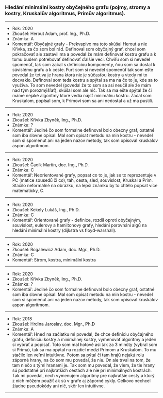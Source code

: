 ### Hledání minimální kostry obyčejného grafu (pojmy, stromy a kostry, Kruskalův algoritmus, Primův algoritmus).

----------------------------------------

- Rok: 2020
- Zkoušel: Herout Adam, prof. Ing., Ph.D.
- Známka: A
- Komentář: Obyčajné grafy - Prekvapivo ma toto skúšal Herout a nie Křivka, za čo som bol rád. Definoval som obyčajný graf, chcel som pokračovať ale zastavil ma a povedal že mám definovať kostru grafu a k tomu budem potrebovať definovať ďalšie veci. Chvíľu som si nevedel spomenúť, tak som začal s definíciou komponenty, ňou som sa dostal k súvislému grafu a k ceste. Furt som si nevedel spomenúť tak som ešte povedal že tetiva je hrana ktorá nie je súčasťou kostry a vtedy mi to docvaklo. Definoval som teda kostru a spýtal sa ma na čo to je, kde sa to využíva. To som nevedel (povedal že to som sa asi neučil ale že mám nad tým porozmýšľať), skúšal som ale nič. Tak sa ma ešte spýtal že či máme nejaké algoritmy ktoré vedia nájsť minimálnu kostru. Začal som Kruskalom, popísal som, k Primovi som sa ani nedostal a už ma pustili.

----------------------------------------

- Rok: 2020
- Zkoušel: Křivka Zbyněk, Ing., Ph.D.
- Známka: ?
- Komentář: Jediné čo som formalne definoval bolo obecny graf, ostatné som iba slovne opísal. Mal som opisat metodu na min kostru - nevedel som si spomenut ani na jeden nazov metody, tak som opisoval kruskalov aspon algoritmom.

----------------------------------------

- Rok: 2020
- Zkoušel: Čadík Martin, doc. Ing., Ph.D.
- Známka: C
- Komentář: Neorientované grafy, popsat co to je, jak se to reprezentuje v PC (matice sousedů či co), tah, cesta, sled, souvislost, Kruskal a Prim. Stačilo neformálně na obrázku, na lepší známku by to chtělo popsat více matematicky, C.

----------------------------------------

- Rok: 2020
- Zkoušel: Kekely Lukáš, Ing., Ph.D.
- Známka: C
- Komentář: Orientované grafy - definice, rozdíl oproti obyčejným, souvislost, eulerovy a hamiltonovy grafy, hledání porovnání algů na hledání minimální kostry (dijkstra vs floyd-warshall).

----------------------------------------

- Rok: 2020
- Zkoušel: Rogalewicz Adam, doc. Mgr., Ph.D.
- Známka: C
- Komentář: Strom, kostra, minimální kostra

----------------------------------------

- Rok: 2020
- Zkoušel: Křivka Zbyněk, Ing., Ph.D.
- Známka: ?
- Komentář: Jediné čo som formalne definoval bolo obecny graf, ostatné som iba slovne opísal. Mal som opisat metodu na min kostru - nevedel som si spomenut ani na jeden nazov metody, tak som opisoval kruskalov aspon algoritmom.

----------------------------------------

- Rok: 2018
- Zkoušel: Hrdina Jaroslav, doc. Mgr., Ph.D
- Známka: A
- Komentář: Hneď na začiatku mi povedal, že chce definíciu obyčajného grafu, definíciu kostry a minimálnej kostry, vymenovať algoritmy a jeden si vybrať a popísať. Toto som mal hotové asi tak za 3 minúty (vybral som si Prima), tak sa ma opýtal na rozdiel medzi Primom a Kruskalom. To mu stačilo len veľmi intuitívne. Potom sa pýtal či tam hrajú nejakú rolu záporné hrany, na čo som mu povedal, že nie. On ale trval na tom, že tam niečo s tými hranami je. Tak som mu povedal, že viem, že tie hrany sú podstatné pri najkratších cestách ale nie pri minimálnych kostrách. Tak mi povedal, nech vymenujem algoritmy pre najkratšie cesty a ktorý z nich môžem použiť ak sú v grafe aj záporné cykly. Celkovo nechcel žiadne pseudokódy ani nič, skôr len intuitívne.

----------------------------------------
